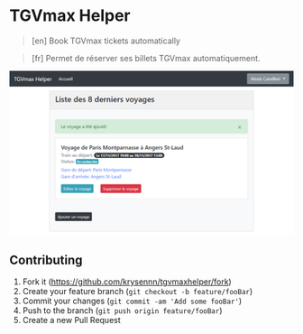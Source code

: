 # TGVmax Helper
> [en] Book TGVmax tickets automatically

> [fr] Permet de réserver ses billets TGVmax automatiquement.


![](project.png)

## Contributing

1. Fork it (<https://github.com/krysennn/tgvmaxhelper/fork>)
2. Create your feature branch (`git checkout -b feature/fooBar`)
3. Commit your changes (`git commit -am 'Add some fooBar'`)
4. Push to the branch (`git push origin feature/fooBar`)
5. Create a new Pull Request